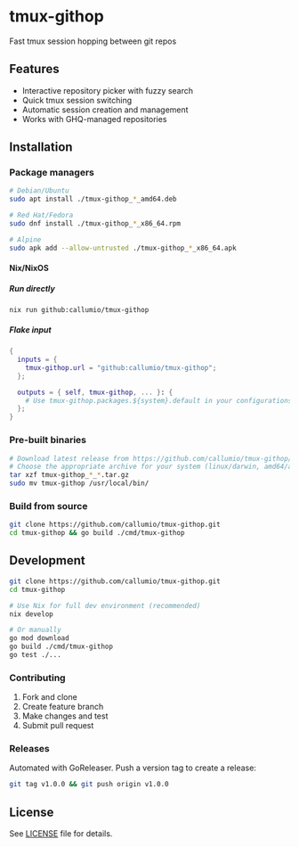 # tmux-githop

Fast tmux session hopping between git repos

## Features

- Interactive repository picker with fuzzy search
- Quick tmux session switching
- Automatic session creation and management
- Works with GHQ-managed repositories

## Installation

### Package managers

```bash
# Debian/Ubuntu
sudo apt install ./tmux-githop_*_amd64.deb

# Red Hat/Fedora  
sudo dnf install ./tmux-githop_*_x86_64.rpm

# Alpine
sudo apk add --allow-untrusted ./tmux-githop_*_x86_64.apk
```

#### Nix/NixOS

##### Run directly

`nix run github:callumio/tmux-githop`

##### Flake input

```nix
{
  inputs = {
    tmux-githop.url = "github:callumio/tmux-githop";
  };

  outputs = { self, tmux-githop, ... }: {
    # Use tmux-githop.packages.${system}.default in your configurations
  };
}
```

### Pre-built binaries

```bash
# Download latest release from https://github.com/callumio/tmux-githop/releases
# Choose the appropriate archive for your system (linux/darwin, amd64/arm64)
tar xzf tmux-githop_*_*.tar.gz
sudo mv tmux-githop /usr/local/bin/
```

### Build from source

```bash
git clone https://github.com/callumio/tmux-githop.git
cd tmux-githop && go build ./cmd/tmux-githop
```

## Development

```bash
git clone https://github.com/callumio/tmux-githop.git
cd tmux-githop

# Use Nix for full dev environment (recommended)
nix develop

# Or manually
go mod download
go build ./cmd/tmux-githop
go test ./...
```

### Contributing

1. Fork and clone
2. Create feature branch
3. Make changes and test
4. Submit pull request

### Releases

Automated with GoReleaser. Push a version tag to create a release:

```bash
git tag v1.0.0 && git push origin v1.0.0
```

## License

See [LICENSE](LICENSE) file for details.
